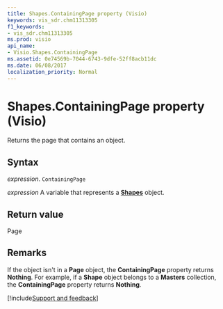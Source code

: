 ```yaml
---
title: Shapes.ContainingPage property (Visio)
keywords: vis_sdr.chm11313305
f1_keywords:
- vis_sdr.chm11313305
ms.prod: visio
api_name:
- Visio.Shapes.ContainingPage
ms.assetid: 0e74569b-7044-6743-9dfe-52ff8acb11dc
ms.date: 06/08/2017
localization_priority: Normal
---
```



# Shapes.ContainingPage property (Visio)

Returns the page that contains an object.


## Syntax

_expression_. `ContainingPage`

_expression_ A variable that represents a **[Shapes](Visio.Shapes.md)** object.


## Return value

Page


## Remarks

If the object isn't in a  **Page** object, the **ContainingPage** property returns **Nothing**. For example, if a **Shape** object belongs to a **Masters** collection, the **ContainingPage** property returns **Nothing**.

[!include[Support and feedback](~/includes/feedback-boilerplate.md)]